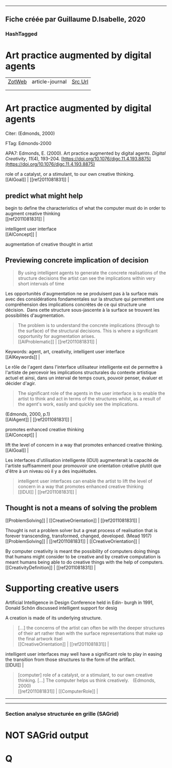 
----
Fiche créée par Guillaume D.Isabelle, 2020 
---- 

### HashTagged 





# Art practice augmented by digital agents
|       |       |       |
|  ---  |  ---  |  ---  |
|   [ZotWeb](http://zotero.org/users/180474/items/GVNNWUB5)    | article-journal      | [Src Url](https://www.tandfonline.com/doi/full/10.1076/digc.11.4.193.8875)      |
|       |       |       |
|       |       |       |

Art practice augmented by digital agents
========================================



Citer: (Edmonds, 2000)

FTag: Edmonds-2000

APA7: Edmonds, E. (2000). Art practice augmented by digital agents. _Digital Creativity_, _11_(4), 193–204. [https://doi.org/10.1076/digc.11.4.193.8875](https://doi.org/10.1076/digc.11.4.193.8875)



role of a catalyst, or a stimulant, to our own creative thinking.  
  [[AIGoal]] | [[ref2011081831]] | 



predict what might help
-----------------------



begin to define the characteristics of what the computer must do in order to augment creative thinking  
  [[ref2011081831]] | 



intelligent user interface  
  [[AIConcept]] | 



augmentation of creative thought in artist



Previewing concrete implication of decision 
--------------------------------------------

>By using intelligent agents to generate the concrete realisations of the structure decisions the artist can see the implications within very short intervals of time



Les opportunités d'augmentation ne se produisent pas à la surface mais avec des considérations fondamentales sur la structure qui permettent une compréhension des implications concrètes de ce qui structure une décision.  Dans cette structure sous-jascente à la surface se trouvent les possibilités d'augmentation.

>The problem is to understand the concrete implications (through to the surface) of the structural decisions. This is where a significant opportunity for augmentation arises.  
  [[AIProblematic]] | [[ref2011081831]] | 



Keywords: agent, art, creativity, intelligent user interface  
  [[AIKeywords]] | 



Le rôle de l'agent dans l'interface utilisateur intelligente est de permettre à l'artiste de percevoir les implications structurales du contexte artistique actuel et ainsi, dans un interval de temps cours, pouvoir penser, évaluer et décider d'agir.

  

>The significant role of the agents in the user interface is to enable the artist to think and act in terms of the structures whilst, as a result of the agent's work, easily and quickly see the implications.

(Edmonds, 2000, p.1)  
  [[AIAgent]] | [[ref2011081831]] | 



promotes enhanced creative thinking  
  [[AIConcept]] | 



lift the level of concern in a way that promotes enhanced creative thinking.  
  [[AIGoal]] | 



Les interfaces d'utilisation intelligente (IDUI) augmenterait la capacité de l'artiste suffisamment pour promouvoir une orientation créative plutôt que d'être à un niveau où il y a des inquiétudes.

>intelligent user interfaces can enable the artist to lift the level of concern in a way that promotes enhanced creative thinking  
  [[IDUI]] | [[ref2011081831]] | 



Thought is not a means of solving the problem
---------------------------------------------  
  [[ProblemSolving]] | [[CreativeOrientation]] | [[ref2011081831]] | 



Thought is not a problem solver but a great process of realisation that is forever transcending, transformed, changed, developed. (Mead 1917)  
  [[ProblemSolving]] | [[ref2011081831]] | [[CreativeOrientation]] | 



By computer creativity is meant the possibility of computers doing things that humans might consider to be creative and by creative computation is meant humans being able to do creative things with the help of computers.  
  [[CreativityDefinition]] | [[ref2011081831]] | 



Supporting creative users
=========================



Artificial Intelligence in Design Conference held in Edin- burgh in 1991, Donald Schön discussed intelligent support for desig



A creation is made of its underlying structure.

> [...] the concerns of the artist can often be with the deeper structures of their art rather than with the surface representations that make up the final artwork itsel  
  [[CreativeOrientation]] | [[ref2011081831]] | 



intelligent user interfaces may well have a significant role to play in easing the transition from those structures to the form of the artifact.  
  [[IDUI]] | 



> [computer] role of a catalyst, or a stimulant, to our own creative thinking. [...] The computer helps us think creatively.   (Edmonds, 2000)  
  [[ref2011081831]] | [[ComputerRole]] | 






----

----



### Section analyse structurée en grille (SAGrid)


# NOT SAGrid output

# Q

